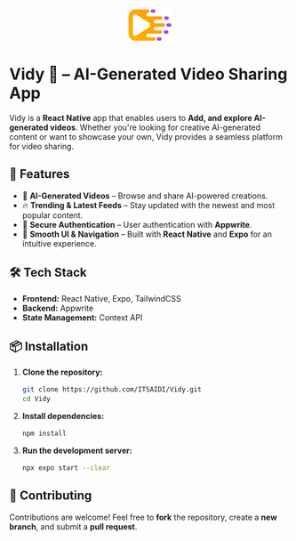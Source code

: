 
<p align = "center">
<img src="assets/images/logo.png" alt="Vidy App Preview" width="80" height="60"/>   
</p>


# **Vidy 🎥 – AI-Generated Video Sharing App**  

Vidy is a **React Native** app that enables users to **Add, and explore AI-generated videos**. Whether you're looking for creative AI-generated content or want to showcase your own, Vidy provides a seamless platform for video sharing.  

## 🚀 **Features**  

- 🎨 **AI-Generated Videos** – Browse and share AI-powered creations.  
- 🔥 **Trending & Latest Feeds** – Stay updated with the newest and most popular content.  
- 🔐 **Secure Authentication** – User authentication with **Appwrite**.  
- 🎯 **Smooth UI & Navigation** – Built with **React Native** and **Expo** for an intuitive experience.  

## 🛠 **Tech Stack**  

- **Frontend:** React Native, Expo, TailwindCSS  
- **Backend:** Appwrite  
- **State Management:** Context API  

## 📦 **Installation**  

1. **Clone the repository:**  
   ```sh
   git clone https://github.com/ITSAIDI/Vidy.git
   cd Vidy
   ```
2. **Install dependencies:**  
   ```sh
   npm install
   ```
3. **Run the development server:**  
   ```sh
   npx expo start --clear
   ```

## 🤝 **Contributing**  

Contributions are welcome! Feel free to **fork** the repository, create a **new branch**, and submit a **pull request**.  
